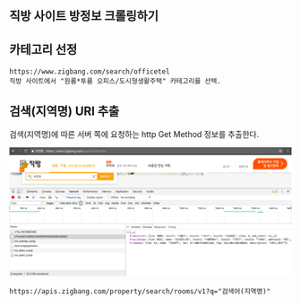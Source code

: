 ## 직방 사이트 방정보 크롤링하기

## 카테고리 선정
```
https://www.zigbang.com/search/officetel
직방 사이트에서 "원룸*투룸 오피스/도시형생활주택" 카테고리를 선택.
```

## 검색(지역명) URI 추출
검색(지역명)에 따른 서버 쪽에 요청하는 http Get Method 정보를 추출한다.

![검색어 URI 추출](/img/getRoomIds.jpg)

`https://apis.zigbang.com/property/search/rooms/v1?q="검색어(지역명)"`
